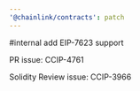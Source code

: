 ```yaml
---
'@chainlink/contracts': patch
---
```


#internal add EIP-7623 support


PR issue: CCIP-4761

Solidity Review issue: CCIP-3966